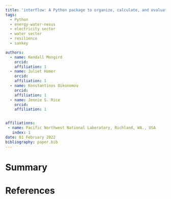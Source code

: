```yaml
---
title: 'interflow: A Python package to organize, calculate, and evaluate cross-sectoral dependencies'
tags:
  - Python
  - energy-water-nexus
  - electricity sector
  - water sector
  - resilience
  - sankey

authors:
  - name: Kendall Mongird
    orcid:
    affiliation: 1
  - name: Juliet Homer
    orcid:
    affiliation: 1
  - name: Konstantinos Oikonomou
    orcid:
    affiliation: 1
  - name: Jennie S. Rice
    orcid:
    affiliation: 1


affiliations:
 - name: Pacific Northwest National Laboratory, Richland, WA., USA
   index: 1
date: 01 February 2022
bibliography: paper.bib
---
```


# Summary


# References
